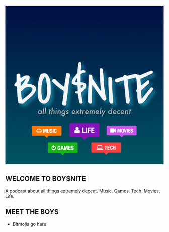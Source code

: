 ![WELCOME TO BOYS$ITE](/assets/hero_with_description.jpg)

## WELCOME TO BOY$NITE
A podcast about all things extremely decent. Music. Games. Tech. Movies. Life.

## MEET THE BOYS
- Bitmojis go here
